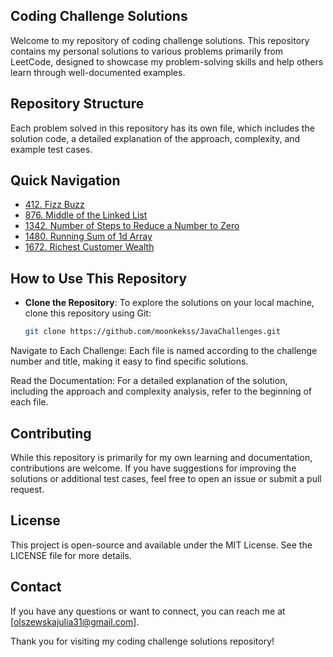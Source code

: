 ## Coding Challenge Solutions

Welcome to my repository of coding challenge solutions. This repository contains my personal solutions to various problems primarily from LeetCode, designed to showcase my problem-solving skills and help others learn through well-documented examples.

## Repository Structure

Each problem solved in this repository has its own file, which includes the solution code, a detailed explanation of the approach, complexity, and example test cases.

## Quick Navigation

- [412. Fizz Buzz](/412_Fizz_Buzz.java)
- [876. Middle of the Linked List](/876_Middle_of_the_Linked_List.java)
- [1342. Number of Steps to Reduce a Number to Zero](/1342_Number_of_Steps_to_Reduce_a_Number_to_Zero.java)
- [1480. Running Sum of 1d Array](/1480_Running_Sum_of_1d_Array.java)
- [1672. Richest Customer Wealth](/1672_Richest_Customer_Wealth.java)

## How to Use This Repository

- **Clone the Repository**: To explore the solutions on your local machine, clone this repository using Git:
  ```bash
  git clone https://github.com/moonkekss/JavaChallenges.git

Navigate to Each Challenge: Each file is named according to the challenge number and title, making it easy to find specific solutions.

Read the Documentation: For a detailed explanation of the solution, including the approach and complexity analysis, refer to the beginning of each file.

## Contributing
While this repository is primarily for my own learning and documentation, contributions are welcome. If you have suggestions for improving the solutions or additional test cases, feel free to open an issue or submit a pull request.

## License
This project is open-source and available under the MIT License. See the LICENSE file for more details.

## Contact
If you have any questions or want to connect, you can reach me at [olszewskajulia31@gmail.com].

Thank you for visiting my coding challenge solutions repository!
